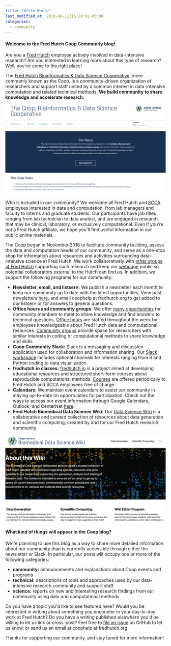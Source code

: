 ```yaml
---
title: "Hello World"
last_modified_at: 2019-08-11T16:20:02-05:00
categories:
  - community
---
```

#### Welcome to the Fred Hutch Coop Community blog!

Are you a [Fred Hutch](https://www.fredhutch.org/en.html) employee actively involved in data-intensive research? Are you interested in learning more about this type of research? Well, you've come to the right place!

The [Fred Hutch Bioinformatics & Data Science Cooperative](http://thecoop.fredhutch.org), more commonly known as the Coop, is a community-driven organization of researchers and support staff united by a common interest in data-intensive computation and related technical methods. **We build community to share knowledge and accelerate research.**

![Bioinformatics & Data Science Cooperative](/assets/images/2019-11-04-coop-page.png)

Who is included in our community? We welcome all Fred Hutch and [SCCA](https://www.seattlecca.org) employees interested in data and computation, from lab managers and faculty to interns and graduate students. Our participants have job titles ranging from lab technician to data analyst, and are engaged in research that may be clinical, laboratory, or exclusively computational. Even if you're not a Fred Hutch affiliate, we hope you'll find useful information in our public online materials.

The Coop began in November 2018 to facilitate community building, assess the data and computation needs of our community, and serve as a one-stop shop for information about resources and activities surrounding data-intensive science at Fred Hutch. We work collaboratively with [other groups at Fred Hutch](https://research.fhcrc.org/coop/en/community/coop-friends.html) supporting such research and keep our [webpage](http://thecoop.fredhutch.org) public so potential collaborators external to the Hutch can find us. In addition, we support the following programs for our community:
- **Newsletter, email, and listserv:** We publish a newsletter each month to keep our community up to date with the latest opportunities. View past newsletters [here](https://research.fhcrc.org/coop/en/newsletter.html), and email coophelp at fredhutch.org to get added to our listserv or for answers to general questions.
- **Office hours and community groups:** We offer [many opportunities](https://research.fhcrc.org/coop/en/community/hosted-groups.html) for community members to meet to share knowledge and find answers to technical questions. [Office hours](https://sciwiki.fredhutch.org/scicomputing/reference_training/#office-hours) are staffed throughout the week by employees knowledgeable about Fred Hutch data and computational resources. [Community groups](https://sciwiki.fredhutch.org/scicomputing/reference_training/#community-groups) provide space for researchers with similar interests in coding or computational methods to share knowledge and skills.
- **Coop Community Slack:** Slack is a messaging and discussion application used for collaboration and information sharing. Our [Slack workspace](https://fhbig.slack.com/) includes optional channels for interests ranging from R and Python coding to data visualization.
- **fredhutch.io classes:** [fredhutch.io](http://www.fredhutch.io) is a project aimed at developing educational resources and structured short-form courses about reproducible computational methods. [Courses](http://www.fredhutch.io/resources/) are offered periodically to Fred Hutch and SCCA employees free of charge.
- **Calendars:** We maintain event calendars to assist our community in staying up-to-date on opportunities for participation. Check out the ways to access our event information through Google Calendars, Outlook, and CenterNet [here](https://research.fhcrc.org/coop/en/community/participate.html).
- **Fred Hutch Biomedical Data Science Wiki:** Our [Data Science Wiki](https://sciwiki.fredhutch.org/) is a collaborative and curated collection of resources about data generation and scientific computing, created by and for our Fred Hutch research community.

![Fred Hutch Biomedical Data Science Wiki](/assets/images/2019-11-04-wiki-page.png)

#### What kind of things will appear in the Coop blog?

We're planning to use this blog as a way to share more detailed information about our community than is currently accessible through either the newsletter or Slack. In particular, our posts will occupy one or more of the following categories:
- **community:** announcements and explanations about Coop events and programs
- **technical:** descriptions of tools and approaches used by our data-intensive research community and support staff
- **science:** reports on new and interesting research findings from our community using data and computational methods

Do you have a topic you'd like to see featured here? Would you be interested in writing about something you encounter in your day-to-day work at Fred Hutch? Do you have a writing published elsewhere you'd be willing to let us link or cross-post? Feel free to [file an issue](https://github.com/FredHutch/coop/issues/36) on GitHub to let us know, or send us an email at coophelp at fredhutch.org.

Thanks for supporting our community, and stay tuned for more information!
